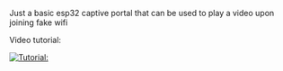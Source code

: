 Just a basic esp32 captive portal that can be used to play a video upon joining fake wifi 

Video tutorial:

[![Tutorial:](https://i9.ytimg.com/vi/er-FVC-X14Y/mqdefault.jpg?v=66feb98d&sqp=CMjI_LcG&rs=AOn4CLBQ-gsB6f-4BsZhIL1m8FhcwziZ8A)](https://www.youtube.com/watch?v=er-FVC-X14Y)
